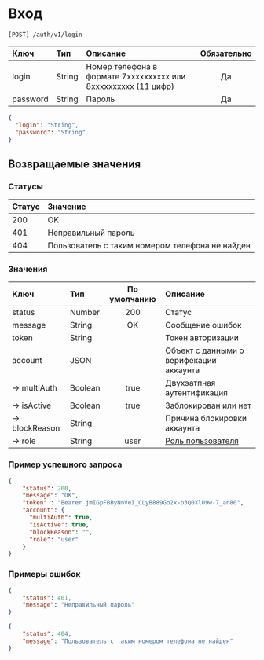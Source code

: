 # Вход

`[POST] /auth/v1/login`

| Ключ     | Тип      | Описание                                                       | Обязательно
| :---     | :---     | :---                                                           | :---:       
| login    | String   | Номер телефона в формате 7xxxxxxxxxx или 8xxxxxxxxxx (11 цифр) | Да
| password | String   | Пароль                                                         | Да           

```json
{
  "login": "String",
  "password": "String"
}
```

## Возвращаемые значения

### Статусы

| Статус            | Значение       
| :---              | :---
| 200               | OK
| 401               | Неправильный пароль
| 404               | Пользователь с таким номером телефона не найден

### Значения

| Ключ            | Тип       | По умолчанию | Описание                                            
| :---            | :---      | :---:        | :---  
| status          | Number    | 200          | Статус
| message         | String    | OK           | Сообщение ошибок
| token           | String    |              | Токен авторизации
| account         | JSON      |              | Объект с данными о верифекации аккаунта
| -> multiAuth    | Boolean   | true         | Двухэатпная аутентификация
| -> isActive     | Boolean   | true         | Заблокирован или нет
| -> blockReason  | String    |              | Причина блокировки аккаунта
| -> role         | String    | user         | [Роль пользователя](user-roles.md)


### Пример успешного запроса

```json
{
    "status": 200,
    "message": "OK",
    "token" : "Bearer jmIGpFBByNnVeI_CLyB889Go2x-b3Q0XlU9w-7_an80",
    "account": {
      "multiAuth": true,
      "isActive": true,
      "blockReason": "",
      "role": "user"
    }
}
```

### Примеры ошибок

```json
{
    "status": 401,
    "message": "Неправильный пароль"
}
```

```json
{
    "status": 404,
    "message": "Пользователь с таким номером телефона не найден"
}
```